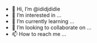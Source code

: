 - 👋 Hi, I’m @ididjdidie
- 👀 I’m interested in ...
- 🌱 I’m currently learning ...
- 💞️ I’m looking to collaborate on ...
- 📫 How to reach me ...

<!---
ididjdidie/ididjdidie is a ✨ special ✨ repository because its `README.md` (this file) appears on your GitHub profile.
You can click the Preview link to take a look at your changes.
--->
